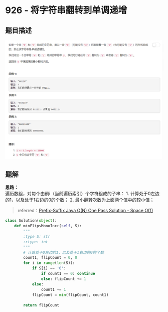 # 926 - 将字符串翻转到单调递增

## 题目描述
![problem](images/926.png)


## 题解
**思路：**   
遍历数组，对每个由前i（当前遍历索引）个字符组成的子串：
	1. 计算处于0左边的1，以及处于1右边的0的个数；
	2. 最小翻转次数为上面两个值中的较小值；

>referred：[Prefix-Suffix Java O(N) One Pass Solution - Space O(1)](https://leetcode.com/problems/flip-string-to-monotone-increasing/discuss/183896/Prefix-Suffix-Java-O(N)-One-Pass-Solution-Space-O(1))

```python
class Solution(object):
    def minFlipsMonoIncr(self, S):
        """
        :type S: str
        :rtype: int
        """
        # 计算处于0左边的1，以及处于1右边的0的个数
        count1, flipCount = 0, 0
        for i in range(len(S)):
        	if S[i] == '0': 
        		if count1 == 0: continue
        		else: flipCount += 1
        	else:
        		count1 += 1
        	flipCount = min(flipCount, count1)
        	
        return flipCount
```
